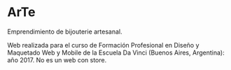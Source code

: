 # ArTe
Emprendimiento de bijouterie artesanal.

Web realizada para el curso de Formación Profesional en Diseño y Maquetado Web y Mobile de la Escuela Da Vinci (Buenos Aires, Argentina): año 2017.
No es un web con store. 
